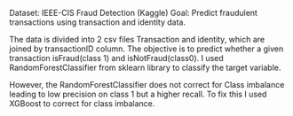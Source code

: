 Dataset: IEEE-CIS Fraud Detection (Kaggle)
Goal: Predict fraudulent transactions using transaction and identity data.

The data is divided into 2 csv files Transaction and identity, which are joined by transactionID column. The objective
is to predict whether a given transaction isFraud(class 1) and isNotFraud(class0). I used RandomForestClassifier from sklearn
library to classify the target variable.

However, the RandomForestClassifier does not correct for Class imbalance leading to low precision on class 1 but a higher recall.
To fix this I used XGBoost to correct for class imbalance.
